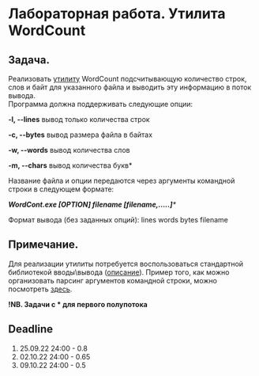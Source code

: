 # Лабораторная работа. Утилита WordCount

## Задача.	

Реализовать [утилиту](https://ru.wikipedia.org/wiki/%D0%A3%D1%82%D0%B8%D0%BB%D0%B8%D1%82%D0%B0) WordCount подсчитывающую количество строк, слов и байт для указанного файла и выводить эту информацию в поток вывода. 	
Программа должна поддерживать следующие опции:

**-l, --lines**    вывод только количества строк

**-c, --bytes**    вывод размера файла в байтах

**-w, --words**    вывод количества слов

**-m, --chars**     вывод количества букв*


Название файла и опции передаются через аргументы командной строки в следующем формате:

_**WordCont.exe [OPTION] filename [filename,.....]***_

Формат вывода (без заданных опций):
  lines words bytes filename

## Примечание.
Для реализации утилиты потребуется воспользоваться стандартной библиотекой вводы\вывода ([описание](https://en.cppreference.com/w/cpp/io/basic_ifstream)).
Пример того, как можно организовать  парсинг аргументов командной строки, можно посмотреть [здесь](http://www.cplusplus.com/articles/DEN36Up4/).
 

**!NB. Задачи с * для первого полупотока**

## Deadline 

1. 25.09.22 24:00 - 0.8
2. 02.10.22 24:00 - 0.65
3. 09.10.22 24:00 - 0.5




